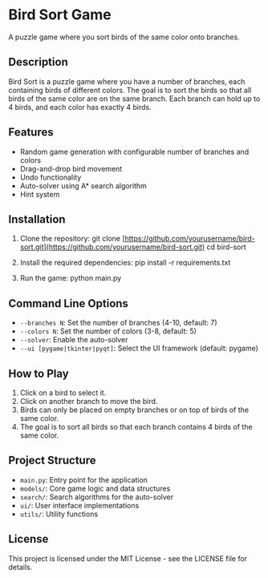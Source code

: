 # Bird Sort Game

A puzzle game where you sort birds of the same color onto branches.

## Description

Bird Sort is a puzzle game where you have a number of branches, each containing birds of different colors. The goal is to sort the birds so that all birds of the same color are on the same branch. Each branch can hold up to 4 birds, and each color has exactly 4 birds.

## Features

- Random game generation with configurable number of branches and colors
- Drag-and-drop bird movement
- Undo functionality
- Auto-solver using A* search algorithm
- Hint system

## Installation

1. Clone the repository:
git clone [https://github.com/yourusername/bird-sort.git](https://github.com/yourusername/bird-sort.git)
cd bird-sort

2. Install the required dependencies:
pip install -r requirements.txt

3. Run the game:
python main.py

## Command Line Options

- `--branches N`: Set the number of branches (4-10, default: 7)
- `--colors N`: Set the number of colors (3-8, default: 5)
- `--solver`: Enable the auto-solver
- `--ui [pygame|tkinter|pyqt]`: Select the UI framework (default: pygame)

## How to Play

1. Click on a bird to select it.
2. Click on another branch to move the bird.
3. Birds can only be placed on empty branches or on top of birds of the same color.
4. The goal is to sort all birds so that each branch contains 4 birds of the same color.

## Project Structure

- `main.py`: Entry point for the application
- `models/`: Core game logic and data structures
- `search/`: Search algorithms for the auto-solver
- `ui/`: User interface implementations
- `utils/`: Utility functions

## License

This project is licensed under the MIT License - see the LICENSE file for details.
